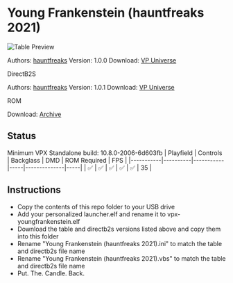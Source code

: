 # Young Frankenstein (hauntfreaks 2021)

![Table Preview](https://vpuniverse.com/screenshots/monthly_2021_10/YF_DT_screenshot.jpg.e3a0919a4a6c99705a905d2412397326.jpg)

Authors: [hauntfreaks](https://vpuniverse.com/profile/5216-hauntfreaks/)
Version: 1.0.0
Download: [VP Universe](https://vpuniverse.com/files/file/7656-young-frankenstein-hauntfreaks-2021-107-only/)

DirectB2S

Authors: [hauntfreaks](https://vpuniverse.com/profile/5216-hauntfreaks/)
Version: 1.0.1
Download: [VP Universe](https://vpuniverse.com/forums/files/file/7653-young-frankenstein-hauntfreaks-2021-2-and-3-screen-b2s/)

ROM

Download: [Archive](https://ia902301.us.archive.org/view_archive.php?archive=/30/items/vpinmame/roms/roms.zip)

## Status 

Minimum VPX Standalone build: 10.8.0-2006-6d603fb
| Playfield | Controls | Backglass | DMD | ROM Required | FPS | 
|-----------|----------|-----------|-----|--------------|-----|
| :white_check_mark: | :white_check_mark: | :white_check_mark: | :white_check_mark: | :white_check_mark: | 35 |

## Instructions

- Copy the contents of this repo folder to your USB drive
- Add your personalized launcher.elf and rename it to vpx-youngfrankenstein.elf
- Download the table and directb2s versions listed above and copy them into this folder
- Rename "Young Frankenstein (hauntfreaks 2021).ini" to match the table and directb2s file name
- Rename "Young Frankenstein (hauntfreaks 2021).vbs" to match the table and directb2s file name
- Put. The. Candle. Back.